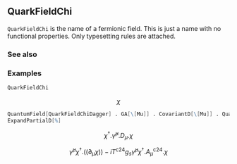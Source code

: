 ##  QuarkFieldChi 

`QuarkFieldChi` is the name of a fermionic field. This is just a name with no functional properties. Only typesetting rules are attached.

###  See also 

###  Examples 

```mathematica
QuarkFieldChi
```

$$\chi$$

```mathematica
QuantumField[QuarkFieldChiDagger] . GA[\[Mu]] . CovariantD[\[Mu]] . QuantumField[QuarkFieldChi]
ExpandPartialD[%]
```

$$\chi ^{\dagger }.\bar{\gamma }^{\mu }.D_{\mu }.\chi$$

$$\bar{\gamma }^{\mu } \chi ^{\dagger }.\left(\left.(\partial _{\mu }\chi \right)\right)-i T^{\text{c24}} g_s \bar{\gamma }^{\mu } \chi ^{\dagger }.A_{\mu }^{\text{c24}}.\chi$$